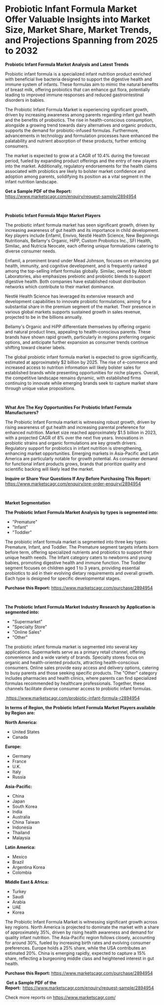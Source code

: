 <p><h1>Probiotic Infant Formula Market Offer Valuable Insights into Market Size, Market Share, Market Trends, and Projections Spanning from 2025 to 2032</h1></p><p><strong>Probiotic Infant Formula Market Analysis and Latest Trends</strong></p>
<p><p>Probiotic infant formula is a specialized infant nutrition product enriched with beneficial live bacteria designed to support the digestive health and immune system of infants. These formulas aim to mimic the natural benefits of breast milk, offering probiotics that can enhance gut flora, potentially leading to improved immune responses and reduced gastrointestinal disorders in babies.</p><p>The Probiotic Infant Formula Market is experiencing significant growth, driven by increasing awareness among parents regarding infant gut health and the benefits of probiotics. The rise in health-conscious consumption, alongside a growing trend towards dairy alternatives and organic products, supports the demand for probiotic-infused formulas. Furthermore, advancements in technology and formulation processes have enhanced the palatability and nutrient absorption of these products, further enticing consumers.</p><p>The market is expected to grow at a CAGR of 10.4% during the forecast period, fueled by expanding product offerings and the entry of new players into the market. Additionally, regulatory endorsements for the health claims associated with probiotics are likely to bolster market confidence and adoption among parents, solidifying its position as a vital segment in the infant nutrition landscape.</p></p>
<p><strong>Get a Sample PDF of the Report:&nbsp;</strong> <a href="https://www.marketscagr.com/enquiry/request-sample/2894954?utm_campaign=3208&utm_medium=2&utm_source=Github&utm_content=ia&utm_term=15032025&utm_id=probiotic-infant-formula">https://www.marketscagr.com/enquiry/request-sample/2894954</a></p>
<p>&nbsp;</p>
<p><strong>Probiotic Infant Formula Major Market Players</strong></p>
<p><p>The probiotic infant formula market has seen significant growth, driven by increasing awareness of gut health and its importance in child development. Key players include Enfamil, Envivo, Nestlé Health Science, New Beginnings Nutritionals, Bellamy's Organic, HiPP, Custom Probiotics Inc., SFl Health, Similac, and Nutricia Neocate, each offering unique formulations catering to diverse consumer needs.</p><p>Enfamil, a prominent brand under Mead Johnson, focuses on enhancing gut health, immunity, and cognitive development, and is frequently ranked among the top-selling infant formulas globally. Similac, owned by Abbott Laboratories, also emphasizes prebiotic and probiotic blends to support digestive health. Both companies have established robust distribution networks which contribute to their market dominance.</p><p>Nestlé Health Science has leveraged its extensive research and development capabilities to innovate probiotic formulations, aiming for a substantial share in the premium segment of the market. Their presence in various global markets supports sustained growth in sales revenue, projected to be in the billions annually.</p><p>Bellamy's Organic and HiPP differentiate themselves by offering organic and natural product lines, appealing to health-conscious parents. These brands have shown rapid growth, particularly in regions preferring organic options, and anticipate further expansion as consumer trends continue shifting toward cleaner labels.</p><p>The global probiotic infant formula market is expected to grow significantly, estimated at approximately $2 billion by 2025. The rise of e-commerce and increased access to nutrition information will likely bolster sales for established brands while presenting opportunities for niche players. Overall, the competitive landscape remains dynamic, with established firms continuing to innovate while emerging brands seek to capture market share through unique value propositions.</p></p>
<p>&nbsp;</p>
<p><strong>What Are The Key Opportunities For Probiotic Infant Formula Manufacturers?</strong></p>
<p><p>The Probiotic Infant Formula market is witnessing robust growth, driven by rising awareness of gut health and increasing parental preference for enhanced nutrition. Market size reached approximately $1.5 billion in 2023, with a projected CAGR of 8% over the next five years. Innovations in probiotic strains and organic formulations are key growth drivers. Regulatory support for probiotics in infant nutrition is strengthening, enhancing market opportunities. Emerging markets in Asia-Pacific and Latin America are particularly notable for growth potential. As consumer demand for functional infant products grows, brands that prioritize quality and scientific backing will likely lead the market.</p></p>
<p><strong>Inquire or Share Your Questions If Any Before Purchasing This Report:</strong> <a href="https://www.marketscagr.com/enquiry/pre-order-enquiry/2894954?utm_campaign=3208&utm_medium=2&utm_source=Github&utm_content=ia&utm_term=15032025&utm_id=probiotic-infant-formula">https://www.marketscagr.com/enquiry/pre-order-enquiry/2894954</a></p>
<p>&nbsp;</p>
<p><strong>Market Segmentation</strong></p>
<p><strong>The Probiotic Infant Formula Market Analysis by types is segmented into:</strong></p>
<p><ul><li>"Premature"</li><li>"Infant"</li><li>"Toddler"</li></ul></p>
<p><p>The probiotic infant formula market is segmented into three key types: Premature, Infant, and Toddler. The Premature segment targets infants born before term, offering specialized nutrients and probiotics to support their unique health needs. The Infant category caters to newborns and young babies, promoting digestive health and immune function. The Toddler segment focuses on children aged 1 to 3 years, providing essential probiotics to aid in their evolving dietary requirements and overall growth. Each type is designed for specific developmental stages.</p></p>
<p><strong>Purchase this Report:&nbsp;</strong><a href="https://www.marketscagr.com/purchase/2894954?utm_campaign=3208&utm_medium=2&utm_source=Github&utm_content=ia&utm_term=15032025&utm_id=probiotic-infant-formula">https://www.marketscagr.com/purchase/2894954</a></p>
<p>&nbsp;</p>
<p><strong>The Probiotic Infant Formula Market Industry Research by Application is segmented into:</strong></p>
<p><ul><li>"Supermarket"</li><li>"Specialty Store"</li><li>"Online Sales"</li><li>"Other"</li></ul></p>
<p><p>The probiotic infant formula market is segmented into several key applications. Supermarkets serve as a primary retail channel, offering convenience and a wide variety of brands. Specialty stores focus on organic and health-oriented products, attracting health-conscious consumers. Online sales provide easy access and delivery options, catering to busy parents and those seeking specific products. The "Other" category includes pharmacies and health clinics, where parents can find specialized formulas recommended by healthcare professionals. Together, these channels facilitate diverse consumer access to probiotic infant formulas.</p></p>
<p><a href="https://www.marketscagr.com/probiotic-infant-formula-r2894954?utm_campaign=3208&utm_medium=2&utm_source=Github&utm_content=ia&utm_term=15032025&utm_id=probiotic-infant-formula">&nbsp;https://www.marketscagr.com/probiotic-infant-formula-r2894954</a></p>
<p><strong>In terms of Region, the Probiotic Infant Formula Market Players available by Region are:</strong></p>
<p>
    <p> <strong> North America: </strong>
        <ul>
            <li>United States</li>
            <li>Canada</li>
        </ul>
        </p> 
    <p> <strong> Europe: </strong>
        <ul>
            <li>Germany</li>
            <li>France</li>
            <li>U.K.</li>
            <li>Italy</li>
            <li>Russia</li>
        </ul>
        </p> 
    <p> <strong> Asia-Pacific: </strong>
        <ul>
            <li>China</li>
            <li>Japan</li>
            <li>South Korea</li>
            <li>India</li>
            <li>Australia</li>
            <li>China Taiwan</li>
            <li>Indonesia</li>
            <li>Thailand</li>
            <li>Malaysia</li>
        </ul>
        </p> 
    <p> <strong> Latin America: </strong>
        <ul>
            <li>Mexico</li>
            <li>Brazil</li>
            <li>Argentina Korea</li>
            <li>Colombia</li>
        </ul>
        </p> 
    <p> <strong> Middle East & Africa: </strong>
        <ul>
            <li>Turkey</li>
            <li>Saudi</li>
            <li>Arabia</li>
            <li>UAE</li>
            <li>Korea</li>
        </ul>
    </p>
    </p>
<p><p>The Probiotic Infant Formula Market is witnessing significant growth across key regions. North America is projected to dominate the market with a share of approximately 35%, driven by rising health awareness and demand for quality infant nutrition. The Asia-Pacific region follows closely, accounting for around 30%, fueled by increasing birth rates and evolving consumer preferences. Europe holds a 25% share, while the USA contributes an estimated 20%. China is emerging rapidly, expected to capture a 15% share, reflecting a burgeoning middle class and heightened interest in gut health.</p></p>
<p><strong>Purchase this Report: </strong><a href="https://www.marketscagr.com/purchase/2894954?utm_campaign=3208&utm_medium=2&utm_source=Github&utm_content=ia&utm_term=15032025&utm_id=probiotic-infant-formula">https://www.marketscagr.com/purchase/2894954</a></p>
<p>&nbsp;<strong>Get a Sample PDF of the Report:&nbsp;&nbsp;</strong><a href="https://www.marketscagr.com/enquiry/request-sample/2894954?utm_campaign=3208&utm_medium=2&utm_source=Github&utm_content=ia&utm_term=15032025&utm_id=probiotic-infant-formula">https://www.marketscagr.com/enquiry/request-sample/2894954</a></p>
<p><strong></strong></p>
<p>Check more reports on <a href="https://www.marketscagr.com/?utm_campaign=3208&utm_medium=2&utm_source=Github&utm_content=ia&utm_term=15032025&utm_id=probiotic-infant-formula">https://www.marketscagr.com/</a></p>